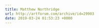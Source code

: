 ```yaml
---
title: Matthew Northridge
url: http://artforum.com/archive/id=29903
date: 2019-03-24 01:53:23 +0000
---
```


